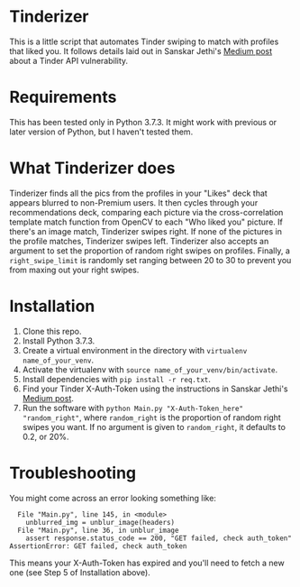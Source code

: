 # Tinderizer

This is a little script that automates Tinder swiping to match with profiles that liked you. It follows details laid out in Sanskar Jethi's [Medium post](https://medium.com/@sansyrox/hacking-tinders-premium-model-43f9f699d44) about a Tinder API vulnerability.

# Requirements

This has been tested only in Python 3.7.3. It might work with previous or later version of Python, but I haven't tested them.

# What Tinderizer does

Tinderizer finds all the pics from the profiles in your "Likes" deck that appears blurred to non-Premium users. It then cycles through your recommendations deck, comparing each picture via the cross-correlation template match function from OpenCV to each "Who liked you" picture. If there's an image match, Tinderizer swipes right. If none of the pictures in the profile matches, Tinderizer swipes left. Tinderizer also accepts an argument to set the proportion of random right swipes on profiles. Finally, a `right_swipe_limit` is randomly set ranging between 20 to 30 to prevent you from maxing out your right swipes.

# Installation

1. Clone this repo.
2. Install Python 3.7.3.
3. Create a virtual environment in the directory with `virtualenv name_of_your_venv`.
3. Activate the virtualenv with `source name_of_your_venv/bin/activate`.
4. Install dependencies with `pip install -r req.txt`.
5. Find your Tinder X-Auth-Token using the instructions in Sanskar Jethi's [Medium post](https://medium.com/@sansyrox/hacking-tinders-premium-model-43f9f699d44).
6. Run the software with `python Main.py "X-Auth-Token_here" "random_right"`, where `random_right` is the proportion of random right swipes you want. If no argument is given to `random_right`, it defaults to 0.2, or 20%.

# Troubleshooting

You might come across an error looking something like:

```Traceback (most recent call last):
  File "Main.py", line 145, in <module>
    unblurred_img = unblur_image(headers)
  File "Main.py", line 36, in unblur_image
    assert response.status_code == 200, "GET failed, check auth_token"
AssertionError: GET failed, check auth_token
```

This means your X-Auth-Token has expired and you'll need to fetch a new one (see Step 5 of Installation above).
